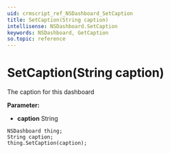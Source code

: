 ```yaml
---
uid: crmscript_ref_NSDashboard_SetCaption
title: SetCaption(String caption)
intellisense: NSDashboard.SetCaption
keywords: NSDashboard, GetCaption
so.topic: reference
---
```


# SetCaption(String caption)

The caption for this dashboard

**Parameter:** 
* **caption** String

```crmscript
NSDashboard thing;
String caption;
thing.SetCaption(caption);
```

